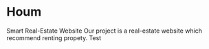# Houm
Smart Real-Estate Website
Our project is a real-estate website which recommend renting propety. Test